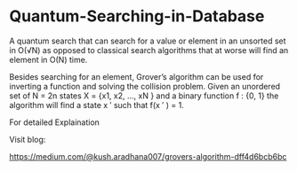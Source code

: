 # Quantum-Searching-in-Database
A quantum search that can search for a value or element in an unsorted set in O(√N) as opposed to classical search algorithms that at worse will find an element in O(N) time.

Besides searching for an element, Grover’s algorithm can be used for inverting a function and solving the collision problem. Given an unordered set of N = 2n states X = {x1, x2, …, xN } and a binary function f : {0, 1} the algorithm will find a state x ′ such that f(x ′ ) = 1.

For detailed Explaination

Visit blog:

https://medium.com/@kush.aradhana007/grovers-algorithm-dff4d6bcb6bc
